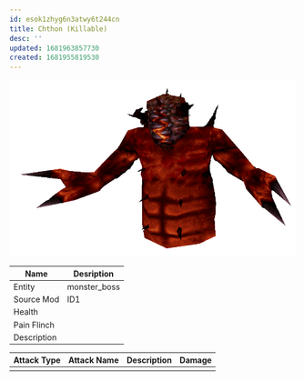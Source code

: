 ```yaml
---
id: esok1zhyg6n3atwy6t244cn
title: Chthon (Killable)
desc: ''
updated: 1681963857730
created: 1681955819530
---
```

![Monster Picture](assets/img/chthon.png)

|Name  |Desription|
|------|-------------|
|Entity|monster_boss|
|Source Mod|ID1|
|Health||
|Pain Flinch||
|Description||

|Attack Type|Attack Name|Description|Damage|
|-----------|-----------|-----------|------|
||||